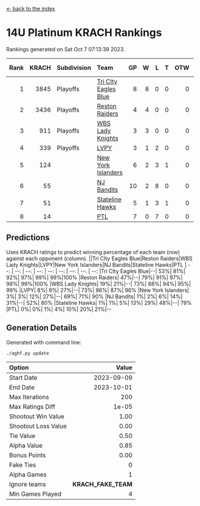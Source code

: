 [<- back to the index](readme.md)
# 14U Platinum KRACH Rankings
Rankings generated on Sat Oct  7 07:13:39 2023.

Rank|KRACH|Subdivision|Team|GP|W|L|T|OTW|OTL|SoS|Exp Wins|Win Diff
---:|---:|:---|:---|---:|---:|---:|---:|---:|---:|---:|---:|---:
1|3845|Playoffs|[Tri CIty Eagles Blue](https://gamesheetstats.com/seasons/3663/teams/140831/schedule)|8|8|0|0|0|0|68|8.8|-0.0
2|3436|Playoffs|[Reston Raiders](https://gamesheetstats.com/seasons/3663/teams/140829/schedule)|4|4|0|0|0|0|110|4.9|0.0
3|911|Playoffs|[WBS Lady Knights](https://gamesheetstats.com/seasons/3663/teams/140825/schedule)|3|3|0|0|0|0|36|3.9|0.0
4|339|Playoffs|[LVPY](https://gamesheetstats.com/seasons/3663/teams/140820/schedule)|3|1|2|0|0|0|1856|1.9|0.0
5|124||[New York Islanders](https://gamesheetstats.com/seasons/3663/teams/140832/schedule)|6|2|3|1|0|0|737|3.4|0.0
6|55||[NJ Bandits](https://gamesheetstats.com/seasons/3663/teams/140828/schedule)|10|2|8|0|0|0|1557|2.9|0.0
7|51||[Stateline Hawks](https://gamesheetstats.com/seasons/3663/teams/140830/schedule)|5|1|3|1|0|0|877|2.4|0.0
8|14||[PTL](https://gamesheetstats.com/seasons/3663/teams/140827/schedule)|7|0|7|0|0|0|2001|0.9|0.0

## Predictions
Uses KRACH ratings to predict winning percentage of each team (row) against each opponent (column).
||Tri CIty Eagles Blue|Reston Raiders|WBS Lady Knights|LVPY|New York Islanders|NJ Bandits|Stateline Hawks|PTL
| --: | --: | --: | --: | --: | --: | --: | --: | --: 
|Tri CIty Eagles Blue|--| 53%| 81%| 92%| 97%| 99%| 99%|100%
|Reston Raiders| 47%|--| 79%| 91%| 97%| 98%| 99%|100%
|WBS Lady Knights| 19%| 21%|--| 73%| 88%| 94%| 95%| 99%
|LVPY|  8%|  9%| 27%|--| 73%| 86%| 87%| 96%
|New York Islanders|  3%|  3%| 12%| 27%|--| 69%| 71%| 90%
|NJ Bandits|  1%|  2%|  6%| 14%| 31%|--| 52%| 80%
|Stateline Hawks|  1%|  1%|  5%| 13%| 29%| 48%|--| 79%
|PTL|  0%|  0%|  1%|  4%| 10%| 20%| 21%|--

## Generation Details

Generated with command line:
```
./aghf.py update
```

| Option | Value |
| :----- | ----: |
| Start Date | 2023-09-09 |
| End Date | 2023-10-01 |
| Max Iterations | 200 |
| Max Ratings Diff | 1e-05 |
| Shootout Win Value | 1.00 |
| Shootout Loss Value | 0.00 |
| Tie Value | 0.50 |
| Alpha Value | 0.85 |
| Bonus Points | 0.00 |
| Fake Ties | 0 |
| Alpha Games | 1 |
| Ignore teams | __KRACH_FAKE_TEAM__ |
| Min Games Played | 4 |

